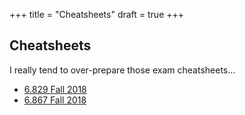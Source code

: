 +++
title = "Cheatsheets"
draft = true
+++

## Cheatsheets

I really tend to over-prepare those exam cheatsheets…

- [6.829 Fall 2018](./6.829-cheatsheet.pdf)
- [6.867 Fall 2018](https://github.com/yangl1996/6.867-cheatsheet)

